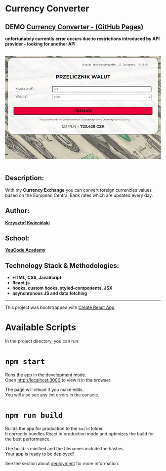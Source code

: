 # Currency Converter 

## DEMO **[Currency Converter - (GitHub Pages)](https://damdlani.github.io/currency-converter-react/)** 
**unfortunately currently error occurs due to restrictions introduced by API provider - looking for another API**
<br>
<br>

![screenshot](https://github.com/damdlani/currency-converter-react/blob/master/public/appSS.jpg "example screenshot")
<br>
<br>
## Description:
With my **Currency Exchange** you can convert foreign currencies values based on the European Central Bank rates which are updated every day.
## Author:
**[Krzysztof Kwieciński](https://github.com/damdlani)** 

## School:
**[YouCode Academy](https://youcode.pl/)**

## Technology Stack & Methodologies:
- **HTML, CSS, JavaScript**
- **React.js** 
- **hooks, custom hooks, styled-components, JSX**
- **asynchronous JS and data fetching**

---

This project was bootstrapped with [Create React App](https://github.com/facebook/create-react-app). 

# Available Scripts

In the project directory, you can run:

# `npm start`

Runs the app in the development mode.<br />
Open [http://localhost:3000](http://localhost:3000) to view it in the browser.

The page will reload if you make edits.<br />
You will also see any lint errors in the console.


# `npm run build`

Builds the app for production to the `build` folder.<br />
It correctly bundles React in production mode and optimizes the build for the best performance.

The build is minified and the filenames include the hashes.<br />
Your app is ready to be deployed!

See the section about [deployment](https://facebook.github.io/create-react-app/docs/deployment) for more information.

